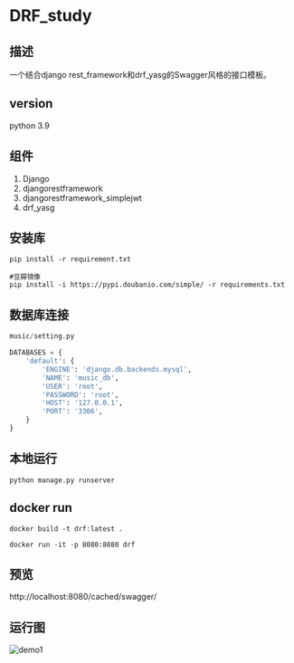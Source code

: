 # DRF_study

## 描述
一个结合django rest_framework和drf_yasg的Swagger风格的接口模板。

## version
python 3.9

## 组件
1. Django
2. djangorestframework
3. djangorestframework_simplejwt
4. drf_yasg

## 安装库
```shell
pip install -r requirement.txt

#豆瓣镜像
pip install -i https://pypi.doubanio.com/simple/ -r requirements.txt
```

## 数据库连接
```python
music/setting.py

DATABASES = {
    'default': {
        'ENGINE': 'django.db.backends.mysql',
        'NAME': 'music_db',
        'USER': 'root',
        'PASSWORD': 'root',
        'HOST': '127.0.0.1',
        'PORT': '3306',
    }
}
```

## 本地运行
```shell
python manage.py runserver
```

## docker run
```shell
docker build -t drf:latest .

docker run -it -p 8080:8080 drf
```

## 预览
http://localhost:8080/cached/swagger/

## 运行图
![demo1](https://github.com/Mzihao/drf/blob/master/screenshots/img.png)
